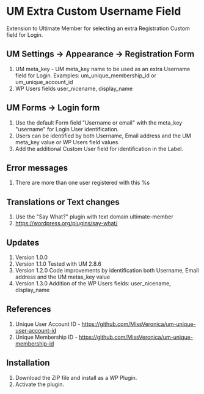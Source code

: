 # UM Extra Custom Username Field
Extension to Ultimate Member for selecting an extra Registration Custom field for Login.

## UM Settings -> Appearance -> Registration Form
1. UM meta_key - UM meta_key name to be used as an extra Username field for Login. Examples: um_unique_membership_id or um_unique_account_id
2. WP Users fields user_nicename, display_name

## UM Forms -> Login form
1. Use the default Form field "Username or email" with the meta_key "username" for Login User identification.
2. Users can be identified by both Username, Email address and the UM meta_key value or WP Users field values.
3. Add the additional Custom User field for identification in the Label.

## Error messages
1. There are more than one user registered with this %s

## Translations or Text changes
1. Use the "Say What?" plugin with text domain ultimate-member
2. https://wordpress.org/plugins/say-what/

## Updates
1. Version 1.0.0
2. Version 1.1.0 Tested with UM 2.8.6
3. Version 1.2.0 Code improvements by identification both Username, Email address and the UM metas_key value
4. Version 1.3.0 Addition of the WP Users fields: user_nicename, display_name

## References
1. Unique User Account ID - https://github.com/MissVeronica/um-unique-user-account-id
2. Unique Membership ID - https://github.com/MissVeronica/um-unique-membership-id

## Installation
1. Download the ZIP file and install as a WP Plugin.
2. Activate the plugin.

